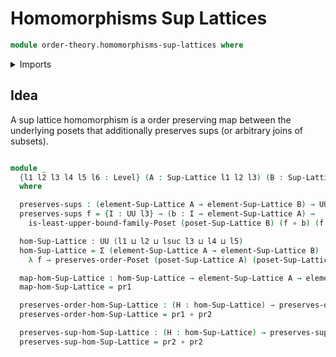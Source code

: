 # Homomorphisms Sup Lattices

```agda
module order-theory.homomorphisms-sup-lattices where
```

<details><summary>Imports</summary>

```agda
open import foundation.cartesian-product-types
open import foundation.dependent-pair-types
open import foundation.functions
open import foundation.universe-levels

open import order-theory.least-upper-bounds-posets
open import order-theory.order-preserving-maps-posets
open import order-theory.sup-lattices
```

</details>

## Idea

A sup lattice homomorphism is a order preserving map between the underlying
posets that additionally preserves sups (or arbitrary joins of subsets).

```agda

module _
  {l1 l2 l3 l4 l5 l6 : Level} (A : Sup-Lattice l1 l2 l3) (B : Sup-Lattice l4 l5 l6)
  where

  preserves-sups : (element-Sup-Lattice A → element-Sup-Lattice B) → UU (l1 ⊔ lsuc l3 ⊔ l4 ⊔ l5)
  preserves-sups f = {I : UU l3} → (b : I → element-Sup-Lattice A) →
    is-least-upper-bound-family-Poset (poset-Sup-Lattice B) (f ∘ b) (f (sup-Sup-Lattice A I b))

  hom-Sup-Lattice : UU (l1 ⊔ l2 ⊔ lsuc l3 ⊔ l4 ⊔ l5)
  hom-Sup-Lattice = Σ (element-Sup-Lattice A → element-Sup-Lattice B)
    λ f → preserves-order-Poset (poset-Sup-Lattice A) (poset-Sup-Lattice B) f × preserves-sups f

  map-hom-Sup-Lattice : hom-Sup-Lattice → element-Sup-Lattice A → element-Sup-Lattice B
  map-hom-Sup-Lattice = pr1

  preserves-order-hom-Sup-Lattice : (H : hom-Sup-Lattice) → preserves-order-Poset (poset-Sup-Lattice A) (poset-Sup-Lattice B) (map-hom-Sup-Lattice H)
  preserves-order-hom-Sup-Lattice = pr1 ∘ pr2

  preserves-sup-hom-Sup-Lattice : (H : hom-Sup-Lattice) → preserves-sups (map-hom-Sup-Lattice H)
  preserves-sup-hom-Sup-Lattice = pr2 ∘ pr2

```
